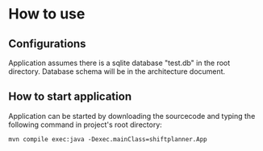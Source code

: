 # How to use

## Configurations

Application assumes there is a sqlite database "test.db" in the root directory. Database schema will be in the architecture document.

## How to start application

Application can be started by downloading the sourcecode and typing the following command in project's root directory:

```
mvn compile exec:java -Dexec.mainClass=shiftplanner.App
```
